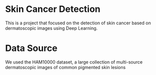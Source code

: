 # Skin Cancer Detection

This is a project that focused on the detection of skin cancer based on dermatoscopic images using Deep Learning.  

# Data Source

We used the HAM10000 dataset, a large collection of multi-source dermatoscopic images of common pigmented skin lesions


